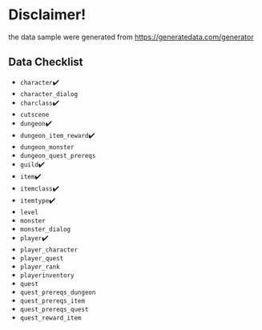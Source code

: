 # Disclaimer!
the data sample were generated from https://generatedata.com/generator

## Data Checklist
- `character`✔️
- `character_dialog`
- `charclass`✔️
- `cutscene`
- `dungeon`✔️
- `dungeon_item_reward`✔️
- `dungeon_monster`
- `dungeon_quest_prereqs`
- `guild`✔️
- `item`✔️
- `itemclass`✔️
- `itemtype`✔️
- `level`
- `monster`
- `monster_dialog`
- `player`✔️
- `player_character`
- `player_quest`
- `player_rank`
- `playerinventory`
- `quest`
- `quest_prereqs_dungeon`
- `quest_prereqs_item`
- `quest_prereqs_quest`
- `quest_reward_item`
